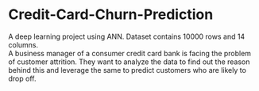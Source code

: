 # Credit-Card-Churn-Prediction
A deep learning project using ANN. Dataset contains 10000 rows and 14 columns. <br>
A business manager of a consumer credit card bank is facing the problem of customer attrition. They want to analyze the data to find out the reason behind this and leverage the same to predict customers who are likely to drop off.
